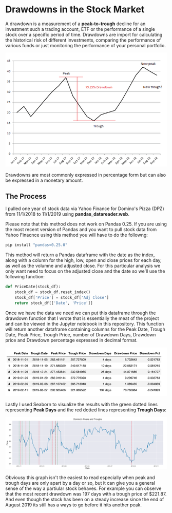 # Drawdowns in the Stock Market 
A drawdown is a measurement of a **peak-to-trough** decline for an investment such a trading account, ETF or the performance of a single stock over a specific period of time. Drawdowns are import for calculating the historical risk of different investments, comparing the performance of various funds or just monitoring the performance of your personal portfolio. 

![Drawdown-ex](images/drawdown_example.png)

Drawdowns are most commonly expressed in percentage form but can also be expressed in a monetary amount. 

## The Process 
I pulled one year of stock data via Yahoo Finance for Domino's Pizza (DPZ) from 11/1/2018 to 11/1/2019 using **pandas_datareader.web**. 

Please note that this method does not work on Pandas 0.25. If you are using the most recent version of Pandas and you want to pull stock data from Yahoo Finacnce using this method you will have to do the followng:
```python
pip install "pandas<0.25.0"
```

This method will return a Pandas dataframe with the date as the index, along with a column for the high, low, open and close prices for each day, as well as the volumne and adjusted close. For this particular analysis we only want need to focus on the adjusted close and the date so we'll use the following function:
```python
def PriceDate(stock_df):
    stock_df = stock_df.reset_index()
    stock_df['Price'] = stock_df['Adj Close']
    return stock_df[['Date', 'Price']]
 ```
 Once we have the data we need we can put this dataframe through the drawdown function that I wrote that is essentially the meat of the project and can be viewed in the Jupyter notebook in this repository. This function will return another dataframe containing columns for the Peak Date, Trough Date, Peak Price, Trough Price, number of Drawdown Days, Drawdown price and Drawdown percentage expressed in decimal format. 
 
 ![Drawdown-df](images/dpz-drawdown-df.png)
 
Lastly I used Seaborn to visualize the results with the green dotted lines representing **Peak Days** and the red dotted lines representing **Trough Days**: 
 
![Drawdown-df](images/dpz-drawdown-graph.png)
 
Obviousy this graph isn't the easiest to read especially when peak and trough days are only apart by a day or so, but it can give you a general sense of the way a partiular stock behaves. For example you can observe that the most recent drawdown was 197 days with a trough price of $221.87. And even though the stock has been on a steady increase since the end of August 2019 its still has a ways to go before it hits another peak. 
